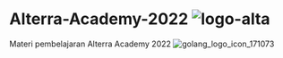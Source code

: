 # Alterra-Academy-2022 ![logo-alta](https://user-images.githubusercontent.com/99720129/154384319-fb1fe9fb-bc41-4b5d-b302-936ba87dbae5.svg)
Materi pembelajaran Alterra Academy 2022
![golang_logo_icon_171073](https://user-images.githubusercontent.com/99720129/154383222-606425e4-6c55-4b35-b34f-f0a5385e7a23.png)

